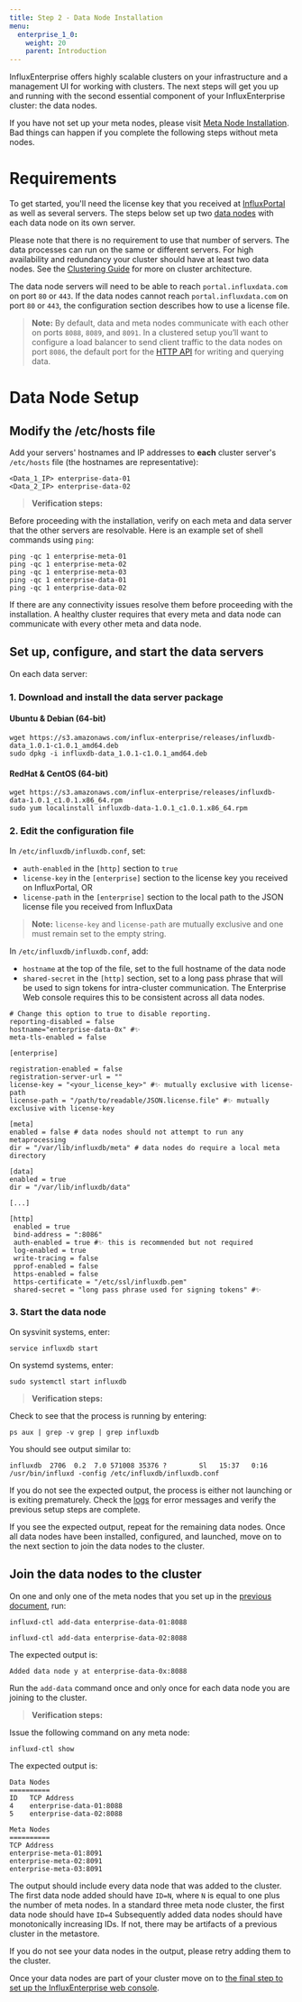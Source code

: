 ```yaml
---
title: Step 2 - Data Node Installation
menu:
  enterprise_1_0:
    weight: 20
    parent: Introduction
---
```


InfluxEnterprise offers highly scalable clusters on your infrastructure
and a management UI for working with clusters.
The next steps will get you up and running with the second essential component of
your InfluxEnterprise cluster: the data nodes.

If you have not set up your meta nodes, please visit
[Meta Node Installation](/enterprise/v1.0/introduction/meta_node_installation/).
Bad things can happen if you complete the following steps without meta nodes.

# Requirements

To get started, you'll need the license key that you received at
[InfluxPortal](https://portal.influxdata.com/) as well as several servers.
The steps below set up two
[data nodes](/enterprise/v1.0/concepts/glossary#data-node) with each data node
on its own server.

Please note that there is no requirement to use that number of servers.
The data processes can run on the same or different servers.
For high availability and redundancy your cluster should have at least two
data nodes.
See the
[Clustering Guide](/enterprise/v1.0/concepts/clustering.md#optimal-server-counts)
for more on cluster architecture.

The data node servers will need to be able to reach `portal.influxdata.com`
on port `80` or `443`.
If the data nodes cannot reach `portal.influxdata.com` on port `80` or `443`,
the configuration section describes how to use a license file.

> **Note:** By default, data and meta nodes communicate with each other on
ports `8088`, `8089`, and `8091`.
In a clustered setup you’ll want to configure a load balancer to send client
traffic to the data nodes on port `8086`, the default port for the
[HTTP API](https://docs.influxdata.com/influxdb/v1.0/tools/api/) for writing and
querying data.

# Data Node Setup

## Modify the /etc/hosts file

Add your servers' hostnames and IP addresses to **each** cluster server's `/etc/hosts`
file (the hostnames are representative):

```
<Data_1_IP> enterprise-data-01
<Data_2_IP> enterprise-data-02
```

> **Verification steps:**
>
Before proceeding with the installation, verify on each meta and data server that the other
servers are resolvable. Here is an example set of shell commands using `ping`:
>
    ping -qc 1 enterprise-meta-01
    ping -qc 1 enterprise-meta-02
    ping -qc 1 enterprise-meta-03
    ping -qc 1 enterprise-data-01
    ping -qc 1 enterprise-data-02

If there are any connectivity issues resolve them before proceeding with the
installation.
A healthy cluster requires that every meta and data node can communicate
with every other meta and data node.

## Set up, configure, and start the data servers

On each data server:

### 1. Download and install the data server package

#### Ubuntu & Debian (64-bit)
```
wget https://s3.amazonaws.com/influx-enterprise/releases/influxdb-data_1.0.1-c1.0.1_amd64.deb
sudo dpkg -i influxdb-data_1.0.1-c1.0.1_amd64.deb
```

#### RedHat & CentOS (64-bit)
```
wget https://s3.amazonaws.com/influx-enterprise/releases/influxdb-data-1.0.1_c1.0.1.x86_64.rpm
sudo yum localinstall influxdb-data-1.0.1_c1.0.1.x86_64.rpm
```

### 2. Edit the configuration file

In `/etc/influxdb/influxdb.conf`, set:

* `auth-enabled` in the `[http]` section to `true`
* `license-key` in the `[enterprise]` section to the license key you received on InfluxPortal, OR
* `license-path` in the `[enterprise]` section to the local path to the JSON license file you received from InfluxData

> **Note:** `license-key` and `license-path` are mutually exclusive and one must remain set to the empty string.

In `/etc/influxdb/influxdb.conf`, add:

* `hostname` at the top of the file, set to the full hostname of the data node
* `shared-secret` in the `[http]` section, set to a long pass phrase that will be used to sign tokens for intra-cluster communication. The Enterprise Web console requires this to be consistent across all data nodes.

```
# Change this option to true to disable reporting.
reporting-disabled = false
hostname="enterprise-data-0x" #✨
meta-tls-enabled = false

[enterprise]

registration-enabled = false
registration-server-url = ""
license-key = "<your_license_key>" #✨ mutually exclusive with license-path
license-path = "/path/to/readable/JSON.license.file" #✨ mutually exclusive with license-key

[meta]
enabled = false # data nodes should not attempt to run any metaprocessing
dir = "/var/lib/influxdb/meta" # data nodes do require a local meta directory

[data]
enabled = true
dir = "/var/lib/influxdb/data"

[...]

[http]
 enabled = true
 bind-address = ":8086"
 auth-enabled = true #✨ this is recommended but not required
 log-enabled = true
 write-tracing = false
 pprof-enabled = false
 https-enabled = false
 https-certificate = "/etc/ssl/influxdb.pem"
 shared-secret = "long pass phrase used for signing tokens" #✨
```

### 3. Start the data node
On sysvinit systems, enter:
```
service influxdb start
```

On systemd systems, enter:
```
sudo systemctl start influxdb
```

> **Verification steps:**
>
Check to see that the process is running by entering:
>
    ps aux | grep -v grep | grep influxdb
>
You should see output similar to:
>
    influxdb  2706  0.2  7.0 571008 35376 ?        Sl   15:37   0:16 /usr/bin/influxd -config /etc/influxdb/influxdb.conf


If you do not see the expected output, the process is either not launching or is exiting prematurely. Check the [logs](/enterprise/v1.0/administration/logs/) for error messages and verify the previous setup steps are complete.

If you see the expected output, repeat for the remaining data nodes.
Once all data nodes have been installed, configured, and launched, move on to the next section to join the data nodes to the cluster.

## Join the data nodes to the cluster

On one and only one of the meta nodes that you set up in the
[previous document](/enterprise/v1.0/introduction/meta_node_installation/), run:
```
influxd-ctl add-data enterprise-data-01:8088

influxd-ctl add-data enterprise-data-02:8088
```

The expected output is:
```
Added data node y at enterprise-data-0x:8088
```

Run the `add-data` command once and only once for each data node you are joining
to the cluster.

> **Verification steps:**
>
Issue the following command on any meta node:
>
    influxd-ctl show
>
The expected output is:
>
    Data Nodes
    ==========
    ID   TCP Address
    4    enterprise-data-01:8088
    5    enterprise-data-02:8088    
>
    Meta Nodes
    ==========
    TCP Address
    enterprise-meta-01:8091
    enterprise-meta-02:8091
    enterprise-meta-03:8091

The output should include every data node that was added to the cluster.
The first data node added should have `ID=N`, where `N` is equal to one plus the number of meta nodes.
In a standard three meta node cluster, the first data node should have `ID=4`
Subsequently added data nodes should have monotonically increasing IDs.
If not, there may be artifacts of a previous cluster in the metastore.

If you do not see your data nodes in the output, please retry adding them
to the cluster.

Once your data nodes are part of your cluster move on to [the final step
to set up the InfluxEnterprise web console](/enterprise/v1.0/introduction/web_console_installation/).
